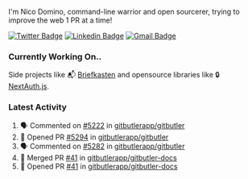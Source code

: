 
I'm Nico Domino, command-line warrior and open sourcerer, trying to improve the web 1 PR at a time!

[![Twitter Badge](https://img.shields.io/badge/-@ndom91-1ca0f1?style=flat-square&labelColor=1ca0f1&logo=twitter&logoColor=white&link=https://twitter.com/ndom91)](https://twitter.com/ndom91) [![Linkedin Badge](https://img.shields.io/badge/-ndom91-blue?style=flat-square&logo=Linkedin&logoColor=white&link=https://www.linkedin.com/in/ndom91/)](https://www.linkedin.com/in/ndom91/) [![Gmail Badge](https://img.shields.io/badge/-yo@ndo.dev-c14438?style=flat-square&logo=mail.ru&logoColor=white&link=mailto:yo@ndo.dev)](mailto:yo@ndo.dev)

### Currently Working On..

Side projects like 📬 [Briefkasten](https://briefkastenhq.com) and opensource libraries like 🔒 [NextAuth.js](https://github.com/nextauthjs/next-auth).

<!--START_SECTION_PROFILE_VIEWS:readme-info-->
<!--END_SECTION_PROFILE_VIEWS:readme-info-->

<!--START_SECTION_DAILY_COMMIT:readme-info-->
<!--END_SECTION_DAILY_COMMIT:readme-info-->

<!--START_SECTION_WEEKLY_COMMIT:readme-info-->
<!--END_SECTION_WEEKLY_COMMIT:readme-info-->

### Latest Activity

<!--START_SECTION:activity-->
1. 🗣 Commented on [#5222](https://github.com/gitbutlerapp/gitbutler/issues/5222#issuecomment-2434882992) in [gitbutlerapp/gitbutler](https://github.com/gitbutlerapp/gitbutler)
2. 💪 Opened PR [#5294](https://github.com/gitbutlerapp/gitbutler/pull/5294) in [gitbutlerapp/gitbutler](https://github.com/gitbutlerapp/gitbutler)
3. 🗣 Commented on [#5282](https://github.com/gitbutlerapp/gitbutler/issues/5282#issuecomment-2434866450) in [gitbutlerapp/gitbutler](https://github.com/gitbutlerapp/gitbutler)
4. 🎉 Merged PR [#41](https://github.com/gitbutlerapp/gitbutler-docs/pull/41) in [gitbutlerapp/gitbutler-docs](https://github.com/gitbutlerapp/gitbutler-docs)
5. 💪 Opened PR [#41](https://github.com/gitbutlerapp/gitbutler-docs/pull/41) in [gitbutlerapp/gitbutler-docs](https://github.com/gitbutlerapp/gitbutler-docs)
<!--END_SECTION:activity-->
